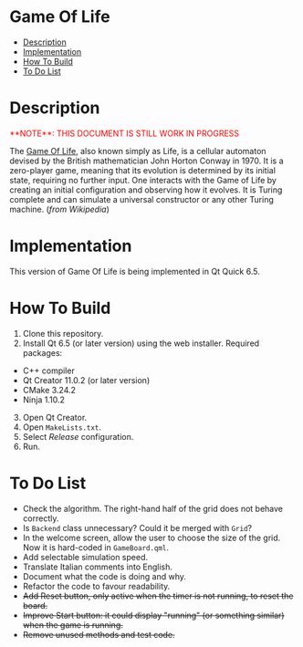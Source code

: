 <!-- omit in toc -->
# Game Of Life

- [Description](#description)
- [Implementation](#implementation)
- [How To Build](#how-to-build)
- [To Do List](#to-do-list)


# Description


<p style="color:red;">**NOTE**: THIS DOCUMENT IS STILL WORK IN PROGRESS</p>

The [Game Of Life](https://en.wikipedia.org/wiki/Conway%27s_Game_of_Life), also known simply as Life, is a cellular automaton devised by the British mathematician John Horton Conway in 1970. It is a zero-player game, meaning that its evolution is determined by its initial state, requiring no further input. One interacts with the Game of Life by creating an initial configuration and observing how it evolves. It is Turing complete and can simulate a universal constructor or any other Turing machine. (*from Wikipedia*)


# Implementation

This version of Game Of Life is being implemented in Qt Quick 6.5.


# How To Build

1. Clone this repository.
2. Install Qt 6.5 (or later version) using the web installer. Required packages:
  - C++ compiler
  - Qt Creator 11.0.2 (or later version)
  - CMake 3.24.2
  - Ninja 1.10.2
3. Open Qt Creator.
4. Open `MakeLists.txt`.
5. Select *Release* configuration.
6. Run.


# To Do List

- Check the algorithm. The right-hand half of the grid does not behave correctly.
- Is `Backend` class unnecessary? Could it be merged with `Grid`?
- In the welcome screen, allow the user to choose the size of the grid. Now it is hard-coded in `GameBoard.qml`.
- Add selectable simulation speed.
- Translate Italian comments into English.
- Document what the code is doing and why.
- Refactor the code to favour readability.
- ~~Add Reset button, only active when the timer is not running, to reset the board.~~
- ~~Improve Start button: it could display "running" (or something similar) when the game is running.~~
- ~~Remove unused methods and test code.~~